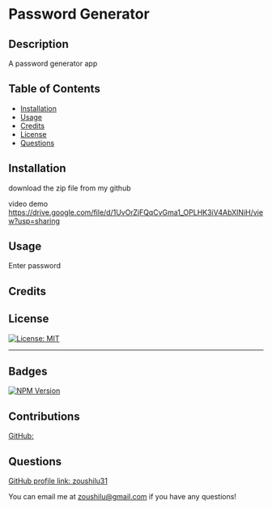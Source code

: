 # Password Generator

## Description 
A password generator app

## Table of Contents

* [Installation](#installation)
* [Usage](#usage)
* [Credits](#credits)
* [License](#license)
* [Questions](#questions)

## Installation

download the zip file from my github

video demo https://drive.google.com/file/d/1UvOrZjFQqCvGma1_OPLHK3iV4AbXINiH/view?usp=sharing

## Usage 

Enter password


## Credits



## License

[![License: MIT](https://img.shields.io/badge/License-MIT-yellow.svg)](https://opensource.org/licenses/MIT)

---
  

## Badges

[![NPM Version](https://img.shields.io/npm/v/npm.svg?style=flat)]()

## Contributions

[GitHub: ](https://github.com/)


## Questions

[GitHub profile link: zoushilu31](https://github.com/zoushilu31)

You can email me at zoushilu@gmail.com if you have any questions!
